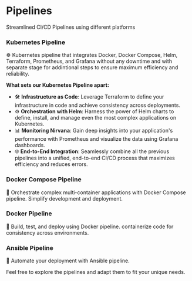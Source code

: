 # Pipelines
Streamlined CI/CD Pipelines using different platforms

### Kubernetes Pipeline
☸️ Kubernetes pipeline that integrates Docker, Docker Compose, Helm, Terraform, Prometheus, and Grafana without any downtime and with separate stage for addintional steps to ensure maximum efficiency and reliability.

**What sets our Kubernetes Pipeline apart:**
- 🛠️ **Infrastructure as Code**: Leverage Terraform to define your infrastructure in code and achieve consistency across deployments.
- ⚙️ **Orchestration with Helm**: Harness the power of Helm charts to define, install, and manage even the most complex applications on Kubernetes.
- 📊 **Monitoring Nirvana**: Gain deep insights into your application's performance with Prometheus and visualize the data using Grafana dashboards.
- 🌐 **End-to-End Integration**: Seamlessly combine all the previous pipelines into a unified, end-to-end CI/CD process that maximizes efficiency and reduces errors.

### Docker Compose Pipeline
🚢 Orchestrate complex multi-container applications with Docker Compose pipeline. Simplify development and deployment.

### Docker Pipeline
🐳 Build, test, and deploy using Docker pipeline. containerize code for consistency across environments.

### Ansible Pipeline
🤖 Automate your deployment with Ansible pipeline.


Feel free to explore the pipelines and adapt them to fit your unique needs.
